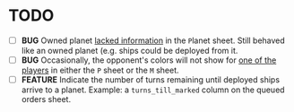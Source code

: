 # TODO
- [ ] **BUG** Owned planet [lacked information](bugImg/ships_absent.png) in the `P`lanet sheet. Still behaved like an owned planet (e.g. ships could be deployed from it.
- [ ] **BUG** Occasionally, the opponent's colors will not show for [one of the players](bugImg/colors.png) in either the `P` sheet or the `M` sheet.
- [ ] **FEATURE** Indicate the number of turns remaining until deployed ships arrive to a planet. Example: a `turns_till_marked` column on the queued orders sheet.
